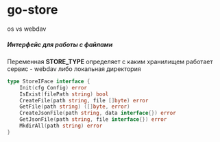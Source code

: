 # go-store
os vs webdav


##### Интерфейс для работы с файлами
Переменная **STORE_TYPE** определяет с каким хранилищем работает сервис - webdav либо локальная директория
```go
type StoreIFace interface {
	Init(cfg Config) error
	IsExist(filePath string) bool
	CreateFile(path string, file []byte) error
	GetFile(path string) ([]byte, error)
	CreateJsonFile(path string, data interface{}) error
	GetJsonFile(path string, file interface{}) error
	MkdirAll(path string) error
}
```
